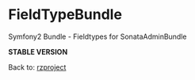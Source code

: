 FieldTypeBundle
===============

Symfony2 Bundle - Fieldtypes for SonataAdminBundle

**STABLE VERSION**

Back to: [rzproject](http://rzproject.github.io)
